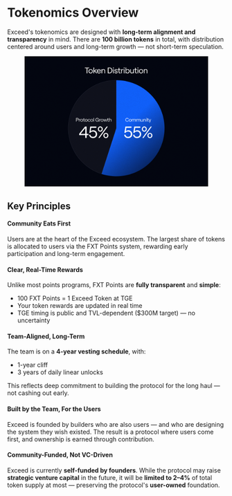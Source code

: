 # Tokenomics Overview

Exceed's tokenomics are designed with **long-term alignment and transparency** in mind. There are **100 billion tokens** in total, with distribution centered around users and long-term growth — not short-term speculation.

<figure><img src="../.gitbook/assets/Tokenomics Overview (4).png" alt=""><figcaption></figcaption></figure>

## Key Principles

#### Community Eats First

Users are at the heart of the Exceed ecosystem. The largest share of tokens is allocated to users via the FXT Points system, rewarding early participation and long-term engagement.

#### Clear, Real-Time Rewards

Unlike most points programs, FXT Points are **fully transparent** and **simple**:

* 100 FXT Points = 1 Exceed Token at TGE
* Your token rewards are updated in real time
* TGE timing is public and TVL-dependent ($300M target) — no uncertainty

#### Team-Aligned, Long-Term

The team is on a **4-year vesting schedule**, with:

* 1-year cliff
* 3 years of daily linear unlocks

This reflects deep commitment to building the protocol for the long haul — not cashing out early.

#### Built by the Team, For the Users

Exceed is founded by builders who are also users — and who are designing the system they wish existed. The result is a protocol where users come first, and ownership is earned through contribution.

#### Community-Funded, Not VC-Driven

Exceed is currently **self-funded by founders**. While the protocol may raise **strategic venture capital** in the future, it will be **limited to 2–4%** of total token supply at most — preserving the protocol's **user-owned** foundation.
